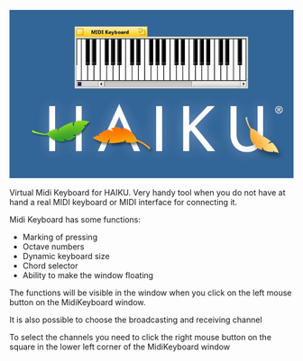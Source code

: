 ![midikeyboard](/MidiKeyboard.jpg)

Virtual Midi Keyboard for HAIKU. Very handy tool when you do not have at hand a real MIDI keyboard or MIDI interface for connecting it.

Midi Keyboard has some functions:
* Marking of pressing
* Octave numbers
* Dynamic keyboard size
* Chord selector
* Ability to make the window floating

The functions will be visible in the window when you click on the left mouse button on the MidiKeyboard window.

It is also possible to choose the broadcasting and receiving channel

To select the channels you need to click the right mouse button on the square in the lower left corner of the MidiKeyboard window
